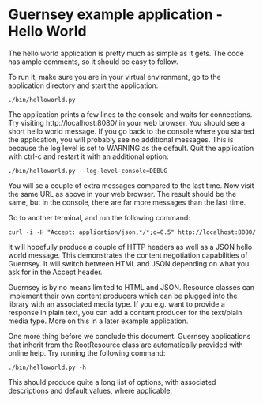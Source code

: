 <!--
    Guernsey - Library to simplify creating REST web services using Python and Twisted
    Copyright (C) 2016 Ingemar Nilsson

    This program is free software: you can redistribute it and/or modify
    it under the terms of the GNU General Public License as published by
    the Free Software Foundation, either version 3 of the License, or
    (at your option) any later version.

    This program is distributed in the hope that it will be useful,
    but WITHOUT ANY WARRANTY; without even the implied warranty of
    MERCHANTABILITY or FITNESS FOR A PARTICULAR PURPOSE.  See the
    GNU General Public License for more details.

    You should have received a copy of the GNU General Public License
    along with this program.  If not, see <http://www.gnu.org/licenses/>.
-->

# Guernsey example application - Hello World

The hello world application is pretty much as simple as it gets. The
code has ample comments, so it should be easy to follow.

To run it, make sure you are in your virtual environment, go to the
application directory and start the application:

```
./bin/helloworld.py
```

The application prints a few lines to the console and waits for
connections. Try visiting http://localhost:8080/ in your web
browser. You should see a short hello world message. If you go back to
the console where you started the application, you will probably see
no additional messages. This is because the log level is set to
WARNING as the default. Quit the application with ctrl-c and restart
it with an additional option:

```
./bin/helloworld.py --log-level-console=DEBUG
```

You will se a couple of extra messages compared to the last time. Now
visit the same URL as above in your web browser. The result should be
the same, but in the console, there are far more messages than the
last time.

Go to another terminal, and run the following command:

```
curl -i -H "Accept: application/json,*/*;q=0.5" http://localhost:8080/
```

It will hopefully produce a couple of HTTP headers as well as a JSON
hello world message. This demonstrates the content negotiation
capabilities of Guernsey. It will switch between HTML and JSON
depending on what you ask for in the Accept header.

Guernsey is by no means limited to HTML and JSON. Resource classes can
implement their own content producers which can be plugged into the
library with an associated media type. If you e.g. want to provide a
response in plain text, you can add a content producer for the
text/plain media type. More on this in a later example application.

One more thing before we conclude this document. Guernsey applications
that inherit from the RootResource class are automatically provided
with online help. Try running the following command:

```
./bin/helloworld.py -h
```

This should produce quite a long list of options, with associated
descriptions and default values, where applicable.
